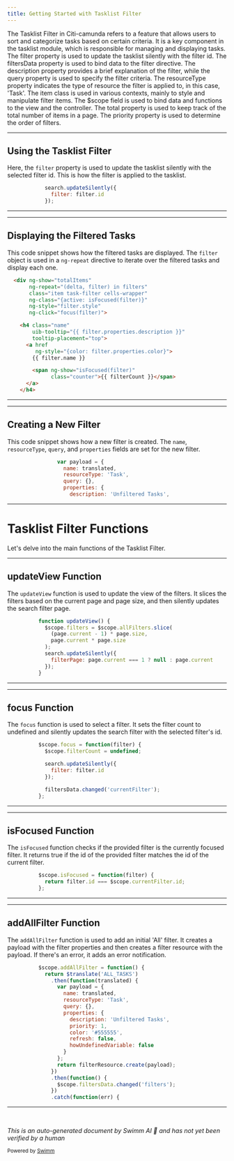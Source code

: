 ```yaml
---
title: Getting Started with Tasklist Filter
---
```

The Tasklist Filter in Citi-camunda refers to a feature that allows users to sort and categorize tasks based on certain criteria. It is a key component in the tasklist module, which is responsible for managing and displaying tasks. The filter property is used to update the tasklist silently with the filter id. The filtersData property is used to bind data to the filter directive. The description property provides a brief explanation of the filter, while the query property is used to specify the filter criteria. The resourceType property indicates the type of resource the filter is applied to, in this case, 'Task'. The item class is used in various contexts, mainly to style and manipulate filter items. The $scope field is used to bind data and functions to the view and the controller. The total property is used to keep track of the total number of items in a page. The priority property is used to determine the order of filters.

<SwmSnippet path="/webapps/frontend/ui/tasklist/client/scripts/filter/directives/cam-tasklist-filters.js" line="125">

---

## Using the Tasklist Filter

Here, the `filter` property is used to update the tasklist silently with the selected filter id. This is how the filter is applied to the tasklist.

```javascript
            search.updateSilently({
              filter: filter.id
            });
```

---

</SwmSnippet>

<SwmSnippet path="/webapps/frontend/ui/tasklist/client/scripts/filter/directives/cam-tasklist-filters.html" line="29">

---

## Displaying the Filtered Tasks

This code snippet shows how the filtered tasks are displayed. The `filter` object is used in a `ng-repeat` directive to iterate over the filtered tasks and display each one.

```html
  <div ng-show="totalItems"
       ng-repeat="(delta, filter) in filters"
       class="item task-filter cells-wrapper"
       ng-class="{active: isFocused(filter)}"
       ng-style="filter.style"
       ng-click="focus(filter)">

    <h4 class="name"
        uib-tooltip="{{ filter.properties.description }}"
        tooltip-placement="top">
      <a href
         ng-style="{color: filter.properties.color}">
        {{ filter.name }}

        <span ng-show="isFocused(filter)"
              class="counter">{{ filterCount }}</span>
      </a>
    </h4>
```

---

</SwmSnippet>

<SwmSnippet path="/webapps/frontend/ui/tasklist/client/scripts/filter/directives/cam-tasklist-filters.js" line="146">

---

## Creating a New Filter

This code snippet shows how a new filter is created. The `name`, `resourceType`, `query`, and `properties` fields are set for the new filter.

```javascript
                var payload = {
                  name: translated,
                  resourceType: 'Task',
                  query: {},
                  properties: {
                    description: 'Unfiltered Tasks',
```

---

</SwmSnippet>

# Tasklist Filter Functions

Let's delve into the main functions of the Tasklist Filter.

<SwmSnippet path="/webapps/frontend/ui/tasklist/client/scripts/filter/directives/cam-tasklist-filters.js" line="54">

---

## updateView Function

The `updateView` function is used to update the view of the filters. It slices the filters based on the current page and page size, and then silently updates the search filter page.

```javascript
          function updateView() {
            $scope.filters = $scope.allFilters.slice(
              (page.current - 1) * page.size,
              page.current * page.size
            );
            search.updateSilently({
              filterPage: page.current === 1 ? null : page.current
            });
          }
```

---

</SwmSnippet>

<SwmSnippet path="/webapps/frontend/ui/tasklist/client/scripts/filter/directives/cam-tasklist-filters.js" line="122">

---

## focus Function

The `focus` function is used to select a filter. It sets the filter count to undefined and silently updates the search filter with the selected filter's id.

```javascript
          $scope.focus = function(filter) {
            $scope.filterCount = undefined;

            search.updateSilently({
              filter: filter.id
            });

            filtersData.changed('currentFilter');
          };
```

---

</SwmSnippet>

<SwmSnippet path="/webapps/frontend/ui/tasklist/client/scripts/filter/directives/cam-tasklist-filters.js" line="135">

---

## isFocused Function

The `isFocused` function checks if the provided filter is the currently focused filter. It returns true if the id of the provided filter matches the id of the current filter.

```javascript
          $scope.isFocused = function(filter) {
            return filter.id === $scope.currentFilter.id;
          };
```

---

</SwmSnippet>

<SwmSnippet path="/webapps/frontend/ui/tasklist/client/scripts/filter/directives/cam-tasklist-filters.js" line="143">

---

## addAllFilter Function

The `addAllFilter` function is used to add an initial 'All' filter. It creates a payload with the filter properties and then creates a filter resource with the payload. If there's an error, it adds an error notification.

```javascript
          $scope.addAllFilter = function() {
            return $translate('ALL_TASKS')
              .then(function(translated) {
                var payload = {
                  name: translated,
                  resourceType: 'Task',
                  query: {},
                  properties: {
                    description: 'Unfiltered Tasks',
                    priority: 1,
                    color: '#555555',
                    refresh: false,
                    howUndefinedVariable: false
                  }
                };
                return filterResource.create(payload);
              })
              .then(function() {
                $scope.filtersData.changed('filters');
              })
              .catch(function(err) {
```

---

</SwmSnippet>

&nbsp;

*This is an auto-generated document by Swimm AI 🌊 and has not yet been verified by a human*

<SwmMeta version="3.0.0" repo-id="Z2l0aHViJTNBJTNBQ2l0aS1jYW11bmRhJTNBJTNBZ2lsYWRuYXZvdA==" repo-name="Citi-camunda" doc-type="overview"><sup>Powered by [Swimm](/)</sup></SwmMeta>
